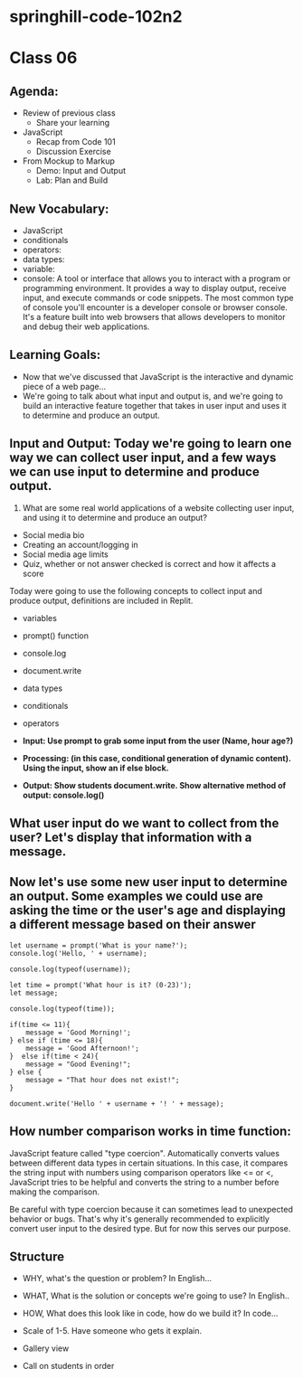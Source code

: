 # springhill-code-102n2

# Class 06
## Agenda:
- Review of previous class
  - Share your learning
- JavaScript
  - Recap from Code 101
  - Discussion Exercise
- From Mockup to Markup
  - Demo: Input and Output
  - Lab: Plan and Build

## New Vocabulary:
- JavaScript
- conditionals
- operators: 
- data types: 
- variable:
- console: A tool or interface that allows you to interact with a program or programming environment. It provides a way to display output, receive input, and execute commands or code snippets. The most common type of console you'll encounter is a developer console or browser console. It's a feature built into web browsers that allows developers to monitor and debug their web applications.

## Learning Goals:
- Now that we've discussed that JavaScript is the interactive and dynamic piece of a web page...
- We're going to talk about what input and output is, and we're going to build an interactive feature together that takes in user input and uses it to determine and produce an output.

## Input and Output: Today we're going to learn one way we can collect user input, and a few ways we can use input to determine and produce output.

1. What are some real world applications of a website collecting user input, and using it to determine and produce an output?
  - Social media bio
  - Creating an account/logging in
  - Social media age limits
  - Quiz, whether or not answer checked is correct and how it affects a score
  
Today were going to use the following concepts to collect input and produce output, definitions are included in Replit.
- variables
- prompt() function
- console.log
- document.write
- data types
- conditionals
- operators

- **Input: Use prompt to grab some input from the user (Name, hour age?)**
- **Processing: (in this case, conditional generation of dynamic content). Using the input, show an if else block.**
- **Output: Show students document.write. Show alternative method of output: console.log()**

## What user input do we want to collect from the user? Let's display that information with a message.
## Now let's use some new user input to determine an output. Some examples we could use are asking the time or the user's age and displaying a different message based on their answer

```
let username = prompt('What is your name?');
console.log('Hello, ' + username);

console.log(typeof(username));

let time = prompt('What hour is it? (0-23)');
let message;

console.log(typeof(time));

if(time <= 11){
    message = 'Good Morning!';
} else if (time <= 18){
    message = 'Good Afternoon!';
}  else if(time < 24){
    message = "Good Evening!";
} else {
    message = "That hour does not exist!";
}

document.write('Hello ' + username + '! ' + message);
```

## How number comparison works in time function:
JavaScript feature called "type coercion". Automatically converts values between different data types in certain situations. In this case, it compares the string input with numbers using comparison operators like <= or <, JavaScript tries to be helpful and converts the string to a number before making the comparison.

Be careful with type coercion because it can sometimes lead to unexpected behavior or bugs. That's why it's generally recommended to explicitly convert user input to the desired type. But for now this serves our purpose.

## Structure

- WHY, what's the question or problem? In English...
- WHAT, What is the solution or concepts we're going to use? In English..
- HOW, What does this look like in code, how do we build it? In code...

- Scale of 1-5. Have someone who gets it explain.
- Gallery view
- Call on students in order

